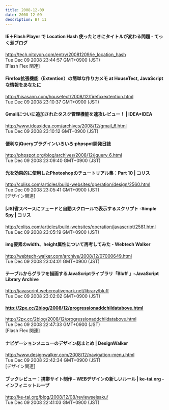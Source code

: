 ```yaml
---
title: 2008-12-09
date: 2008-12-09
description: B! 11
---
```


#### IE＋Flash Player で Location Hash 使ったときにタイトルが変わる問題 - てっく煮ブログ
http://tech.nitoyon.com/entry/20081209/ie_location_hash<br>
Tue Dec 09 2008 23:44:57 GMT+0900 (JST)<br>
[Flash Flex 関連]


#### Firefox拡張機能（Extention）の簡単な作り方メモ at HouseTect, JavaScriptな情報をあなたに
http://hisasann.com/housetect/2008/12/firefoxextention.html<br>
Tue Dec 09 2008 23:10:37 GMT+0900 (JST)<br>


#### Gmailについに追加されたタスク管理機能を速攻レビュー！ | IDEA*IDEA
http://www.ideaxidea.com/archives/2008/12/gmail_6.html<br>
Tue Dec 09 2008 23:10:12 GMT+0900 (JST)<br>


#### 便利なjQueryプラグインいろいろ:phpspot開発日誌
http://phpspot.org/blog/archives/2008/12/jquery_6.html<br>
Tue Dec 09 2008 23:09:40 GMT+0900 (JST)<br>


####   光を効果的に使用したPhotoshopのチュートリアル集：Part 10 | コリス
http://coliss.com/articles/build-websites/operation/design/2560.html<br>
Tue Dec 09 2008 23:05:41 GMT+0900 (JST)<br>
[デザイン関連]


####   [JS]省スペースにフェードと自動スクロールで表示するスクリプト -Simple Spy | コリス
http://coliss.com/articles/build-websites/operation/javascript/2581.html<br>
Tue Dec 09 2008 23:05:19 GMT+0900 (JST)<br>


####   img要素のwidth、height属性について再考してみた - Webtech Walker
http://webtech-walker.com/archive/2008/12/07000649.html<br>
Tue Dec 09 2008 23:04:01 GMT+0900 (JST)<br>


####   テーブルからグラフを描画するJavaScriptライブラリ「Bluff 」-JavaScript Library Archive
http://javascript.webcreativepark.net/library/bluff<br>
Tue Dec 09 2008 23:02:02 GMT+0900 (JST)<br>


#### http://2px.cc/2blog/2008/12/progressionaddchildatabove.html
http://2px.cc/2blog/2008/12/progressionaddchildatabove.html<br>
Tue Dec 09 2008 22:47:33 GMT+0900 (JST)<br>
[Flash Flex 関連]


#### ナビゲーションメニューのデザイン総まとめ | DesignWalker
http://www.designwalker.com/2008/12/navigation-menu.html<br>
Tue Dec 09 2008 22:42:34 GMT+0900 (JST)<br>
[デザイン関連]


#### ブックレビュー：携帯サイト制作 – WEBデザインの新しいルール | ke-tai.org - インフィニットループ
http://ke-tai.org/blog/2008/12/08/reviewseisaku/<br>
Tue Dec 09 2008 22:41:03 GMT+0900 (JST)<br>



